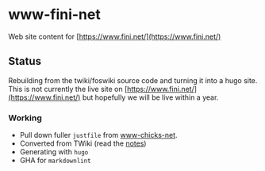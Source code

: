 # www-fini-net

Web site content for [https://www.fini.net/](https://www.fini.net/)

## Status

Rebuilding from the twiki/foswiki source code and turning it into a hugo site.
This is not currently the live site on [https://www.fini.net/](https://www.fini.net/)
but hopefully we will be live within a year.

### Working

- Pull down fuller `justfile` from [www-chicks-net](https://github.com/chicks-net/www-chicks-net).
- Converted from TWiki (read the [notes](TWiki_Conversion_Notes.md))
- Generating with `hugo`
- GHA for `markdownlint`
